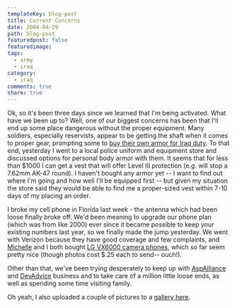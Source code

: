 ```yaml
---
templateKey: blog-post
title: Current Concerns
date: 2004-04-29
path: blog-post
featuredpost: false
featuredimage:
tags:
  - army
  - iraq
category:
  - iraq
comments: true
share: true
---
```


Ok, so it's been three days since we learned that I'm being activated. What have we been up to? Well, one of our biggest concerns has been that I'll end up some place dangerous without the proper equipment. Many soldiers, especially reservists, appear to be getting the shaft when it comes to proper gear, prompting some to [buy their own armor for Iraq duty](http://edition.cnn.com/2004/US/03/26/body.armor.ap). To that end, yesterday I went to a local police uniform and equipment store and discussed options for personal body armor with them. It seems that for less than $1000 I can get a vest that will offer Level III protection (e.g. will stop a 7.62mm AK-47 round). I haven't bought any armor yet -- I want to find out where I'm going and how well I'll be equipped first -- but given my situation the store said they would be able to find me a proper-sized vest within 7-10 days of my placing an order.

I broke my cell phone in Florida last week - the antenna which had been loose finally broke off. We'd been meaning to upgrade our phone plan (which was from like 2000) ever since it became possible to keep your existing numbers last year, so we finally made the jump yesterday. We went with Verizon because they have good coverage and few complaints, and [Michelle](http://armysteve.com/armyspouse) and I both bought [LG VX6000 camera phones](http://www.verizonwireless.com/b2c/splash/nationalPromo/cameraPhone.jsp), which so far seem pretty nice (though photos cost $.25 each to send-- ouch!).

Other than that, we've been trying desperately to keep up with [AspAlliance](http://aspalliance.com) and [DevAdvice](http://devadvice.com) business and to take care of a million little loose ends, as well as spending some time visiting family.

Oh yeah, I also uploaded a couple of pictures to a [gallery here](http://armysteve.com/armysteve/gallery/1.aspx).
